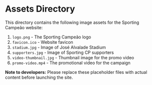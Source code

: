 
# Assets Directory

This directory contains the following image assets for the Sporting Campeão website:

1. `logo.png` - The Sporting Campeão logo
2. `favicon.ico` - Website favicon
3. `stadium.jpg` - Image of José Alvalade Stadium
4. `supporters.jpg` - Image of Sporting CP supporters
5. `video-thumbnail.jpg` - Thumbnail image for the promo video
6. `promo-video.mp4` - The promotional video for the campaign

**Note to developers:**
Please replace these placeholder files with actual content before launching the site.
